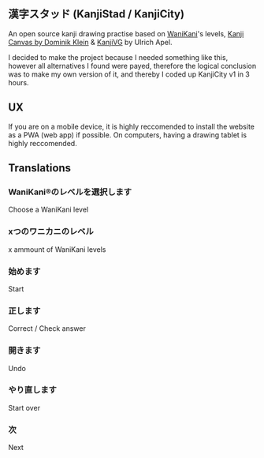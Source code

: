 ## 漢字スタッド (KanjiStad / KanjiCity)
An open source kanji drawing practise based on [WaniKani](https://wanikani.com)'s levels, [Kanji Canvas by Dominik Klein](https://github.com/asdfjkl/kanjicanvas) & [KanjiVG](http://kanjivg.tagaini.net/) by Ulrich Apel.

I decided to make the project because I needed something like this, however all alternatives I found were payed, therefore the logical conclusion was to make my own version of it, and thereby I coded up KanjiCity v1 in 3 hours.

## UX
If you are on a mobile device, it is highly reccomended to install the website as a PWA (web app) if possible. On computers, having a drawing tablet is highly reccomended.

## Translations
### WaniKani®のレベルを選択します
Choose a WaniKani level

### xつのワニカニのレベル
x ammount of WaniKani levels

### 始めます
Start

### 正します
Correct / Check answer

### 開きます
Undo

### やり直します
Start over

### 次
Next